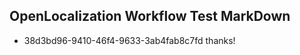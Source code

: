 ## OpenLocalization Workflow Test MarkDown

* 38d3bd96-9410-46f4-9633-3ab4fab8c7fd 
thanks!



<!--HONumber=Jan16_HO3-->
